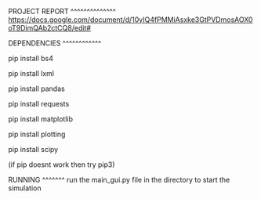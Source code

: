 
PROJECT REPORT
^^^^^^^^^^^^^^
https://docs.google.com/document/d/10yIQ4fPMMiAsxke3GtPVDmosAOX0oT9DimQAb2ctCQ8/edit#


DEPENDENCIES
^^^^^^^^^^^^

pip install bs4

pip install lxml

pip install pandas

pip install requests

pip install matplotlib

pip install plotting

pip install scipy

(if pip doesnt work then try pip3)

RUNNING
^^^^^^^
run the main_gui.py file in the directory to start the simulation
